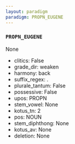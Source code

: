 ```yaml
---
layout: paradigm
paradigm: PROPN_EUGENE
---
```

### ` PROPN_EUGENE `

None
* clitics: False
* grade_dir: weaken
* harmony: back
* suffix_regex: .
* plurale_tantum: False
* possessive: False
* upos: PROPN
* stem_vowel: None
* kotus_tn: 2
* pos: NOUN
* stem_diphthong: None
* kotus_av: None
* deletion: None
